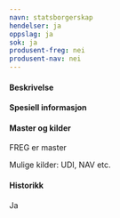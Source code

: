 ```yaml
---
navn: statsborgerskap
hendelser: ja
oppslag: ja
sok: ja
produsent-freg: nei
produsent-nav: nei
---
```


#### Beskrivelse



#### Spesiell informasjon



#### Master og kilder

FREG er master

Mulige kilder: UDI, NAV etc.


#### Historikk

Ja

